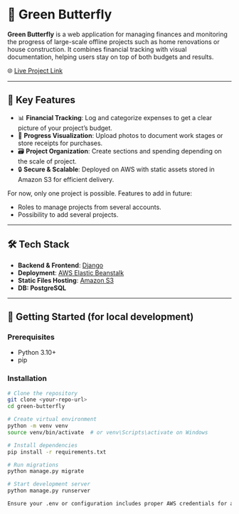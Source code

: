 # 🦋 Green Butterfly

**Green Butterfly** is a web application for managing finances and monitoring the progress of large-scale offline projects such as home renovations or house construction. It combines financial tracking with visual documentation, helping users stay on top of both budgets and results.

🌐 [Live Project Link](http://env-greenbutterfly.eba-wm879vm3.us-east-1.elasticbeanstalk.com/)

---

## 🧰 Key Features

- 📊 **Financial Tracking**: Log and categorize expenses to get a clear picture of your project’s budget.
- 📸 **Progress Visualization**: Upload photos to document work stages or store receipts for purchases.
- 🗃️ **Project Organization**: Create sections and spending depending on the scale of project.
- 🔒 **Secure & Scalable**: Deployed on AWS with static assets stored in Amazon S3 for efficient delivery.

For now, only one project is possible.
Features to add in future:
- Roles to manage projects from several accounts.
- Possibility to add several projects.

---

## 🛠 Tech Stack

- **Backend & Frontend**: [Django](https://www.djangoproject.com/)
- **Deployment**: [AWS Elastic Beanstalk](https://aws.amazon.com/elasticbeanstalk/)
- **Static Files Hosting**: [Amazon S3](https://aws.amazon.com/s3/)
- **DB: PostgreSQL**

---

## 🚀 Getting Started (for local development)

### Prerequisites

- Python 3.10+
- pip

### Installation

```bash
# Clone the repository
git clone <your-repo-url>
cd green-butterfly

# Create virtual environment
python -m venv venv
source venv/bin/activate  # or venv\Scripts\activate on Windows

# Install dependencies
pip install -r requirements.txt

# Run migrations
python manage.py migrate

# Start development server
python manage.py runserver

Ensure your .env or configuration includes proper AWS credentials for access.